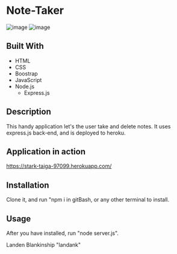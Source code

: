 # Note-Taker
![image](https://user-images.githubusercontent.com/109819736/195468057-3f8664bd-8794-4ba7-b216-b7fa7a59f604.png)
![image](https://user-images.githubusercontent.com/109819736/195468354-589c908d-d460-4136-9f85-bf03af348e65.png)

  ## Built With
  * HTML
  * CSS
  * Boostrap
  * JavaScript
  * Node.js
    * Express.js
  
  ## Description
  This handy application let's the user take and delete notes. It uses express.js back-end, and is deployed to heroku.  

## Application in action
   https://stark-taiga-97099.herokuapp.com/
   
  ## Installation
 Clone it, and run "npm i in gitBash, or any other terminal to install.
  
  ## Usage
  After you have installed, run "node server.js".
  

Landen Blankinship "landank"
